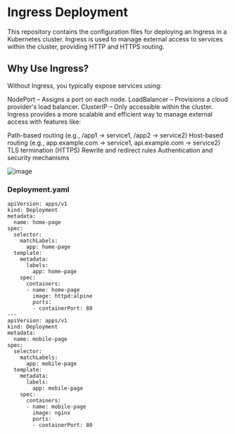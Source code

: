 # Ingress Deployment
This repository contains the configuration files for deploying an Ingress in a Kubernetes cluster. Ingress is used to manage external access to services within the cluster, providing HTTP and HTTPS routing.
## Why Use Ingress?
Without Ingress, you typically expose services using:

NodePort – Assigns a port on each node.
LoadBalancer – Provisions a cloud provider's load balancer.
ClusterIP – Only accessible within the cluster.
Ingress provides a more scalable and efficient way to manage external access with features like:

Path-based routing (e.g., /app1 → service1, /app2 → service2)
Host-based routing (e.g., app.example.com → service1, api.example.com → service2)
TLS termination (HTTPS)
Rewrite and redirect rules
Authentication and security mechanisms


![image](https://github.com/user-attachments/assets/470122fa-b401-48f9-9e42-581b4d0bf547)


### Deployment.yaml
```
apiVersion: apps/v1
kind: Deployment
metadata:
  name: home-page
spec:
  selector:
    matchLabels:
      app: home-page
  template:
    metadata:
      labels:
        app: home-page
    spec:
      containers:
      - name: home-page
        image: httpd:alpine
        ports:
        - containerPort: 80
---
apiVersion: apps/v1
kind: Deployment
metadata:
  name: mobile-page
spec:
  selector:
    matchLabels:
      app: mobile-page
  template:
    metadata:
      labels:
        app: mobile-page
    spec:
      containers:
      - name: mobile-page
        image: nginx
        ports:
        - containerPort: 80

```

